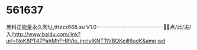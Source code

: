 # 561637
黑料正能量永久网址,tttzzz668.su V1.0----------------------------🧨🧨点/此/进/入/http://www.baidu.com/link?url=NoK8PT47PahMhFH8Vie_jnciyIKNTTtVBQKpill6udK&amp;wd
